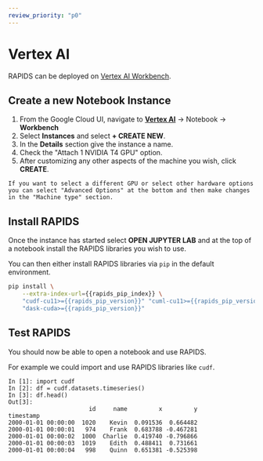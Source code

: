 ```yaml
---
review_priority: "p0"
---
```


# Vertex AI

RAPIDS can be deployed on [Vertex AI Workbench](https://cloud.google.com/vertex-ai-workbench).

## Create a new Notebook Instance

1. From the Google Cloud UI, navigate to [**Vertex AI**](https://console.cloud.google.com/vertex-ai/workbench/user-managed) -> Notebook -> **Workbench**
2. Select **Instances** and select **+ CREATE NEW**.
3. In the **Details** section give the instance a name.
4. Check the "Attach 1 NVIDIA T4 GPU" option.
5. After customizing any other aspects of the machine you wish, click **CREATE**.

```{tip}
If you want to select a different GPU or select other hardware options you can select "Advanced Options" at the bottom and then make changes in the "Machine type" section.
```

## Install RAPIDS

Once the instance has started select **OPEN JUPYTER LAB** and at the top of a notebook install the RAPIDS libraries you wish to use.

You can then either install RAPIDS libraries via `pip` in the default environment.

```bash
pip install \
    --extra-index-url={{rapids_pip_index}} \
    "cudf-cu11>={{rapids_pip_version}}" "cuml-cu11>={{rapids_pip_version}}" \
    "dask-cuda>={{rapids_pip_version}}"
```

## Test RAPIDS

You should now be able to open a notebook and use RAPIDS.

For example we could import and use RAPIDS libraries like `cudf`.

```ipython
In [1]: import cudf
In [2]: df = cudf.datasets.timeseries()
In [3]: df.head()
Out[3]:
                       id     name         x         y
timestamp
2000-01-01 00:00:00  1020    Kevin  0.091536  0.664482
2000-01-01 00:00:01   974    Frank  0.683788 -0.467281
2000-01-01 00:00:02  1000  Charlie  0.419740 -0.796866
2000-01-01 00:00:03  1019    Edith  0.488411  0.731661
2000-01-01 00:00:04   998    Quinn  0.651381 -0.525398
```

```{relatedexamples}

```
